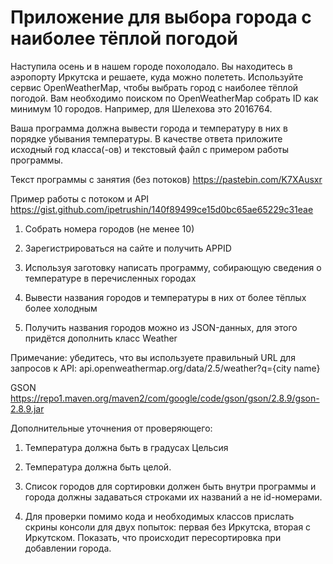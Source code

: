 # Приложение для выбора города с наиболее тёплой погодой

Наступила осень и в нашем городе похолодало. Вы находитесь в аэропорту Иркутска и решаете, куда можно полететь. Используйте сервис OpenWeatherMap, чтобы выбрать город с наиболее тёплой погодой. Вам необходимо поиском по OpenWeatherMap собрать ID как минимум 10 городов. Например, для Шелехова это 2016764.

Ваша программа должна вывести города и температуру в них в порядке убывания температуры. В качестве ответа приложите исходный год класса(-ов) и текстовый файл с примером работы программы.

Текст программы с занятия (без потоков) https://pastebin.com/K7XAusxr

Пример работы с потоком и API https://gist.github.com/ipetrushin/140f89499ce15d0bc65ae65229c31eae

1) Собрать номера городов (не менее 10)

2) Зарегистрироваться на сайте и получить APPID

3) Используя заготовку написать программу, собирающую сведения о температуре в перечисленных городах

4) Вывести названия городов и температуры в них от более тёплых более холодным

5) Получить названия городов можно из JSON-данных, для этого придётся дополнить класс Weather

Примечание: убедитесь, что вы используете правильный URL для запросов к API: api.openweathermap.org/data/2.5/weather?q={city name}

GSON https://repo1.maven.org/maven2/com/google/code/gson/gson/2.8.9/gson-2.8.9.jar

Дополнительные уточнения от проверяющего:
1. Температура должна быть в градусах Цельсия

2. Температура должна быть целой.

3. Список городов для сортировки должен быть внутри программы и города должны задаваться строками их названий а не id-номерами.

4. Для проверки помимо кода и необходимых классов прислать скрины консоли для двух попыток: первая без Иркутска, вторая с Иркутском. Показать, что происходит пересортировка при добавлении города.

